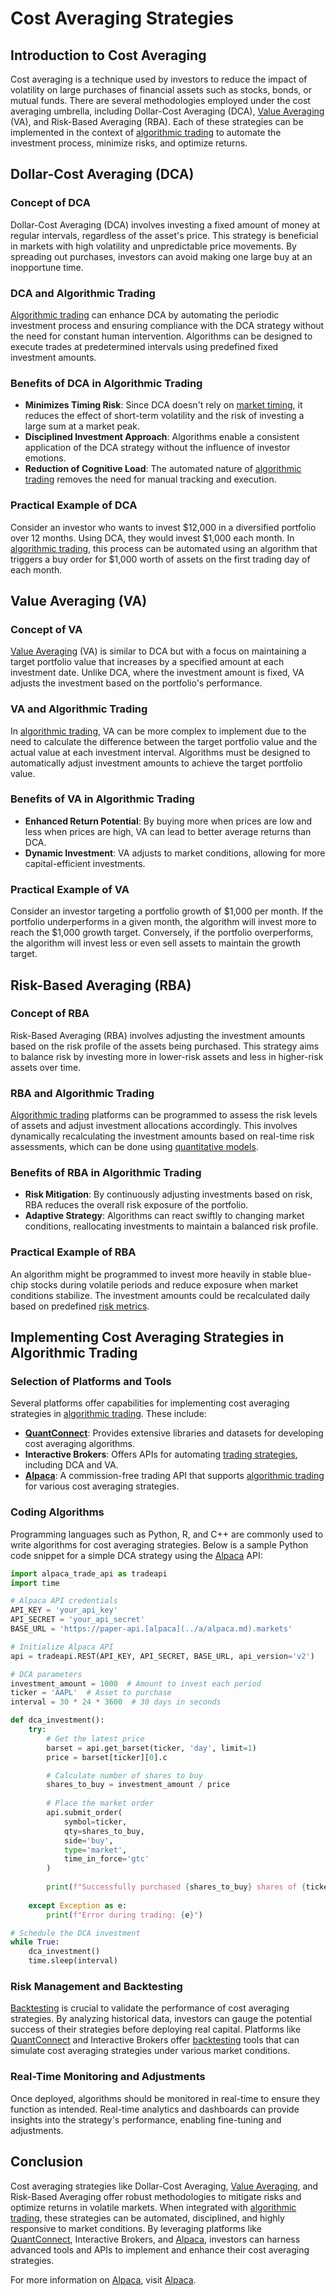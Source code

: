 # Cost Averaging Strategies

## Introduction to Cost Averaging

Cost averaging is a technique used by investors to reduce the impact of volatility on large purchases of financial assets such as stocks, bonds, or mutual funds. There are several methodologies employed under the cost averaging umbrella, including Dollar-Cost Averaging (DCA), [Value Averaging](../v/value_averaging.md) (VA), and Risk-Based Averaging (RBA). Each of these strategies can be implemented in the context of [algorithmic trading](../a/algorithmic_trading.md) to automate the investment process, minimize risks, and optimize returns.

## Dollar-Cost Averaging (DCA)

### Concept of DCA

Dollar-Cost Averaging (DCA) involves investing a fixed amount of money at regular intervals, regardless of the asset's price. This strategy is beneficial in markets with high volatility and unpredictable price movements. By spreading out purchases, investors can avoid making one large buy at an inopportune time.

### DCA and Algorithmic Trading

[Algorithmic trading](../a/algorithmic_trading.md) can enhance DCA by automating the periodic investment process and ensuring compliance with the DCA strategy without the need for constant human intervention. Algorithms can be designed to execute trades at predetermined intervals using predefined fixed investment amounts.

### Benefits of DCA in Algorithmic Trading

- **Minimizes Timing Risk**: Since DCA doesn't rely on [market timing](../m/market_timing.md), it reduces the effect of short-term volatility and the risk of investing a large sum at a market peak.
- **Disciplined Investment Approach**: Algorithms enable a consistent application of the DCA strategy without the influence of investor emotions.
- **Reduction of Cognitive Load**: The automated nature of [algorithmic trading](../a/algorithmic_trading.md) removes the need for manual tracking and execution.

### Practical Example of DCA

Consider an investor who wants to invest $12,000 in a diversified portfolio over 12 months. Using DCA, they would invest $1,000 each month. In [algorithmic trading](../a/algorithmic_trading.md), this process can be automated using an algorithm that triggers a buy order for $1,000 worth of assets on the first trading day of each month.

## Value Averaging (VA)

### Concept of VA

[Value Averaging](../v/value_averaging.md) (VA) is similar to DCA but with a focus on maintaining a target portfolio value that increases by a specified amount at each investment date. Unlike DCA, where the investment amount is fixed, VA adjusts the investment based on the portfolio's performance.

### VA and Algorithmic Trading

In [algorithmic trading](../a/algorithmic_trading.md), VA can be more complex to implement due to the need to calculate the difference between the target portfolio value and the actual value at each investment interval. Algorithms must be designed to automatically adjust investment amounts to achieve the target portfolio value.

### Benefits of VA in Algorithmic Trading

- **Enhanced Return Potential**: By buying more when prices are low and less when prices are high, VA can lead to better average returns than DCA.
- **Dynamic Investment**: VA adjusts to market conditions, allowing for more capital-efficient investments.

### Practical Example of VA

Consider an investor targeting a portfolio growth of $1,000 per month. If the portfolio underperforms in a given month, the algorithm will invest more to reach the $1,000 growth target. Conversely, if the portfolio overperforms, the algorithm will invest less or even sell assets to maintain the growth target.

## Risk-Based Averaging (RBA)

### Concept of RBA

Risk-Based Averaging (RBA) involves adjusting the investment amounts based on the risk profile of the assets being purchased. This strategy aims to balance risk by investing more in lower-risk assets and less in higher-risk assets over time.

### RBA and Algorithmic Trading

[Algorithmic trading](../a/algorithmic_trading.md) platforms can be programmed to assess the risk levels of assets and adjust investment allocations accordingly. This involves dynamically recalculating the investment amounts based on real-time risk assessments, which can be done using [quantitative models](../q/quantitative_models.md).

### Benefits of RBA in Algorithmic Trading

- **Risk Mitigation**: By continuously adjusting investments based on risk, RBA reduces the overall risk exposure of the portfolio.
- **Adaptive Strategy**: Algorithms can react swiftly to changing market conditions, reallocating investments to maintain a balanced risk profile.

### Practical Example of RBA

An algorithm might be programmed to invest more heavily in stable blue-chip stocks during volatile periods and reduce exposure when market conditions stabilize. The investment amounts could be recalculated daily based on predefined [risk metrics](../r/risk_metrics.md).

## Implementing Cost Averaging Strategies in Algorithmic Trading

### Selection of Platforms and Tools

Several platforms offer capabilities for implementing cost averaging strategies in [algorithmic trading](../a/algorithmic_trading.md). These include:

- **[QuantConnect](../q/quantconnect.md)**: Provides extensive libraries and datasets for developing cost averaging algorithms.
- **Interactive Brokers**: Offers APIs for automating [trading strategies](../t/trading_strategies.md), including DCA and VA.
- **[Alpaca](../a/alpaca.md)**: A commission-free trading API that supports [algorithmic trading](../a/algorithmic_trading.md) for various cost averaging strategies.

### Coding Algorithms

Programming languages such as Python, R, and C++ are commonly used to write algorithms for cost averaging strategies. Below is a sample Python code snippet for a simple DCA strategy using the [Alpaca](../a/alpaca.md) API:

```python
import alpaca_trade_api as tradeapi
import time

# Alpaca API credentials
API_KEY = 'your_api_key'
API_SECRET = 'your_api_secret'
BASE_URL = 'https://paper-api.[alpaca](../a/alpaca.md).markets'

# Initialize Alpaca API
api = tradeapi.REST(API_KEY, API_SECRET, BASE_URL, api_version='v2')

# DCA parameters
investment_amount = 1000  # Amount to invest each period
ticker = 'AAPL'  # Asset to purchase
interval = 30 * 24 * 3600  # 30 days in seconds

def dca_investment():
    try:
        # Get the latest price
        barset = api.get_barset(ticker, 'day', limit=1)
        price = barset[ticker][0].c

        # Calculate number of shares to buy
        shares_to_buy = investment_amount / price
        
        # Place the market order
        api.submit_order(
            symbol=ticker,
            qty=shares_to_buy,
            side='buy',
            type='market',
            time_in_force='gtc'
        )
        
        print(f"Successfully purchased {shares_to_buy} shares of {ticker}.")
    
    except Exception as e:
        print(f"Error during trading: {e}")

# Schedule the DCA investment
while True:
    dca_investment()
    time.sleep(interval)
```

### Risk Management and Backtesting

[Backtesting](../b/backtesting.md) is crucial to validate the performance of cost averaging strategies. By analyzing historical data, investors can gauge the potential success of their strategies before deploying real capital. Platforms like [QuantConnect](../q/quantconnect.md) and Interactive Brokers offer [backtesting](../b/backtesting.md) tools that can simulate cost averaging strategies under various market conditions.

### Real-Time Monitoring and Adjustments

Once deployed, algorithms should be monitored in real-time to ensure they function as intended. Real-time analytics and dashboards can provide insights into the strategy's performance, enabling fine-tuning and adjustments.

## Conclusion

Cost averaging strategies like Dollar-Cost Averaging, [Value Averaging](../v/value_averaging.md), and Risk-Based Averaging offer robust methodologies to mitigate risks and optimize returns in volatile markets. When integrated with [algorithmic trading](../a/algorithmic_trading.md), these strategies can be automated, disciplined, and highly responsive to market conditions. By leveraging platforms like [QuantConnect](../q/quantconnect.md), Interactive Brokers, and [Alpaca](../a/alpaca.md), investors can harness advanced tools and APIs to implement and enhance their cost averaging strategies.

For more information on [Alpaca](../a/alpaca.md), visit [Alpaca](https://alpaca.markets/).